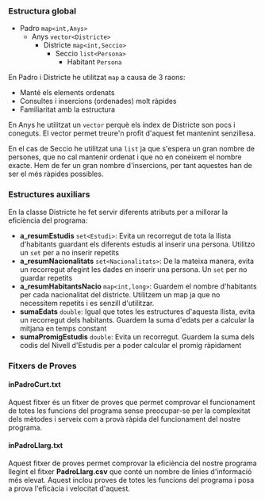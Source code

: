 ### Estructura global

- Padro `map<int,Anys>`
    - Anys `vector<Districte>` 
        - Districte `map<int,Seccio>`
            - Seccio `list<Persona>`
                - Habitant `Persona`


En Padro i Districte he utilitzat `map` a causa de 3 raons:

- Manté els elements ordenats
- Consultes i insercions (ordenades) molt ràpides
- Familiaritat amb la estructura

En Anys he utilitzat un `vector` perquè els índex de Districte son pocs
i coneguts. El vector permet treure'n profit d'aquest fet mantenint senzillesa. 

En el cas de Seccio he utilitzat una `list` ja que s'espera un gran nombre de
persones, que no cal mantenir ordenat i que no en coneixem el nombre exacte.
Hem de fer un gran nombre d'insercions, per tant aquestes han de ser el més
ràpides possibles.

### Estructures auxiliars

En la classe Districte he fet servir diferents atributs per a millorar la
eficiència del programa:

- **a_resumEstudis** `set<Estudi>`: Evita un recorregut de tota la llista
  d'habitants guardant els diferents estudis al inserir una persona. Utilitzo
  un `set` per a no inserir repetits
- **a_resumNacionalitats** `set<Nacionalitats>`: De la mateixa manera, evita un
  recorregut afegint les dades en inserir una persona. Un `set` per no guardar
  repetits
- **a_resumHabitantsNacio** `map<int,long>`: Guardem el nombre d'habitants per cada
  nacionalitat del districte. Utilitzem un map ja que no necessitem repetits
  i es senzill d'utilitzar.
- **sumaEdats** `double`: Igual que totes les estructures d'aquesta llista, evita
  un recorregut dels habitants. Guardem la suma d'edats per a calcular la
  mitjana en temps constant
- **sumaPromigEstudis** `double`: Evita un recorregut. Guardem la suma dels
  codis del Nivell d'Estudis per a poder calcular el promig ràpidament


### Fitxers de Proves

#### inPadroCurt.txt

Aquest fitxer és un fitxer de proves que permet comprovar el funcionament de
totes les funcions del programa sense preocupar-se per la complexitat dels
mètodes i serveix com a provà ràpida del funcionament del nostre programa.


#### inPadroLlarg.txt

Aquest fitxer de proves permet comprovar la eficiència del nostre programa
llegint el fitxer **PadroLlarg.csv** que conté un nombre de línies d'informació
més elevat. Aquest inclou proves de totes les funcions del programa i posa
a prova l'eficàcia i velocitat d'aquest.
